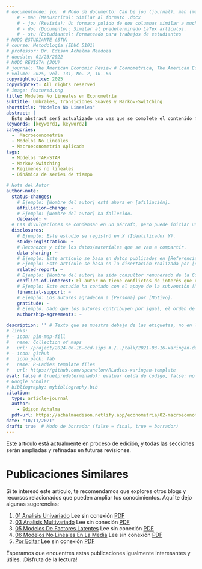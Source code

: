 ```yaml
---
# documentmode: jou  # Modo de documento: Can be jou (journal), man (manuscript), stu (student), or doc (document)
    # - man (Manuscrito): Similar al formato .docx
    # - jou (Revista): Un formato pulido de dos columnas similar a muchas revistas APA.
    # - doc (Documento): Similar al predeterminado LaTex artículos.
    # - stu (Estudiante): Formateado para trabajos de estudiantes
# MODO ESTUDIANTE (STU)
# course: Metodología (EDUC 5101)
# professor: Dr. Edison Achalma Mendoza
# duedate: 01/23/2022
# MODO REVISTA (JOU)
# journal: The American Economic Review # Econometrica, The American Economic Review, Revista de Economía, Revista de la CEPAL
# volume: 2025, Vol. 131, No. 2, 10--60
copyrightnotice: 2025
copyrightext: All rights reserved
# image: featured.png
title: Modelos No Lineales en Econometría
subtitle: Umbrales, Transiciones Suaves y Markov-Switching
shorttitle: "Modelos No Lineales"
abstract: |
  Este abstract será actualizado una vez que se complete el contenido final del artículo.
keywords: [keyword1, keyword2]
categories:
  -  Macroeconometria
  - Modelos No Lineales
  - Macroeconometría Aplicada
tags:
  - Modelos TAR-STAR
  - Markov-Switching
  - Regímenes no lineales
  - Dinámica de series de tiempo

# Nota del Autor
author-note:
  status-changes: 
    # Ejemplo: [Nombre del autor] está ahora en [afiliación].
    affiliation-change: ~
    # Ejemplo: [Nombre del autor] ha fallecido.
    deceased: ~
  # Las divulgaciones se condensan en un párrafo, pero puede iniciar un campo con dos saltos de línea para separarlas: \n\nNew 
  disclosures:
    # Ejemplo: Este estudio se registró en X (Identificador Y).
    study-registration: ~
    # Reconozca y cite los datos/materiales que se van a compartir.
    data-sharing: ~
    # Ejemplo: Este artículo se basa en datos publicados en [Referencia].
    # Ejemplo: Este artículo se basa en la disertación realizada por [cita].
    related-report: ~
    # Ejemplo: [Nombre del autor] ha sido consultor remunerado de la Corporación X, que ha financiado este estudio.
    conflict-of-interest: El autor no tiene conflictos de interés que revelar.
    # Ejemplo: Este estudio ha contado con el apoyo de la subvención [Número de subvención] de [Fuente de financiación].
    financial-support: ~
    # Ejemplo: Los autores agradecen a [Persona] por [Motivo].
    gratitude: ~
    # Ejemplo. Dado que los autores contribuyen por igual, el orden de autoría se determinó mediante el lanzamiento de una moneda al aire.
    authorship-agreements: ~

description: '' # Texto que se muestra debajo de las etiquetas, no en la página del listado
# links:
# - icon: pin-map-fill
#   name: Collection of maps
#   url: /project/2024-06-16-ccd-sips #./../talk/2021-03-16-xaringan-deploy-demo/
# - icon: github
#   icon_pack: fab
#   name: R-Ladies template files
#   url: https://github.com/spcanelon/RLadies-xaringan-template
eval: false # true(predeterminado): evaluar celda de código, false: no evaluar la celda de código
# Google Scholar
# bibliography: mybibliography.bib
citation:
  type: article-journal
  author:
    - Edison Achalma
  pdf-url: https://achalmaedison.netlify.app/econometria/02-macroeconometria/2021-10-11-06-modelos-no-lineales-en-la-media/index.pdf
date: "10/11/2021"
draft: true  # Modo de borrador (false = final, true = borrador)
---
```













Este artículo está actualmente en proceso de edición, y todas las secciones serán ampliadas y refinadas en futuras revisiones.


# Publicaciones Similares

Si te interesó este artículo, te recomendamos que explores otros blogs y recursos relacionados que pueden ampliar tus conocimientos. Aquí te dejo algunas sugerencias:


1. [01 Analisis Univariado](https://achalmaedison.netlify.app/econometria/02-macroeconometria/2021-09-20-01-analisis-univariado) Lee sin conexión [PDF](https://achalmaedison.netlify.app/econometria/02-macroeconometria/2021-09-20-01-analisis-univariado/index.pdf)
2. [03 Analisis Multivariado](https://achalmaedison.netlify.app/econometria/02-macroeconometria/2021-09-27-03-analisis-multivariado) Lee sin conexión [PDF](https://achalmaedison.netlify.app/econometria/02-macroeconometria/2021-09-27-03-analisis-multivariado/index.pdf)
3. [05 Modelos De Factores Latentes](https://achalmaedison.netlify.app/econometria/02-macroeconometria/2021-10-04-05-modelos-de-factores-latentes) Lee sin conexión [PDF](https://achalmaedison.netlify.app/econometria/02-macroeconometria/2021-10-04-05-modelos-de-factores-latentes/index.pdf)
4. [06 Modelos No Lineales En La Media](https://achalmaedison.netlify.app/econometria/02-macroeconometria/2021-10-11-06-modelos-no-lineales-en-la-media) Lee sin conexión [PDF](https://achalmaedison.netlify.app/econometria/02-macroeconometria/2021-10-11-06-modelos-no-lineales-en-la-media/index.pdf)
5. [Por Editar](https://achalmaedison.netlify.app/econometria/02-macroeconometria/2024-03-31-por-editar) Lee sin conexión [PDF](https://achalmaedison.netlify.app/econometria/02-macroeconometria/2024-03-31-por-editar/index.pdf)


Esperamos que encuentres estas publicaciones igualmente interesantes y útiles. ¡Disfruta de la lectura!

